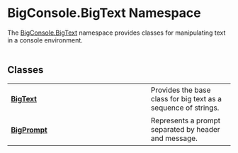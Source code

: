 <h1 id="bigconsole-bigtext-namespace">BigConsole.BigText Namespace</h1>
The <a href="#bigconsole-bigtext-namespace">BigConsole.BigText</a> namespace provides classes for manipulating text in a console environment.
<br/><br/>
<h2>Classes</h2>
<table>
<tbody>
<tr>
<td width="300">
<h4><a href="https://github.com/redrithm/BigConsole/blob/master/documentation/BigText/BigText.md">BigText</a></h4>
</td>
<td>
Provides the base class for big text as a sequence of strings.
</td>
</tr>
<tr>
<td>
<h4><a href="https://github.com/redrithm/BigConsole/blob/master/documentation/BigPrompt/BigPrompt.md">BigPrompt</a></h4>
</td>
<td>
Represents a prompt separated by header and message.
</td>
</tr>
</tbody>
</table>
